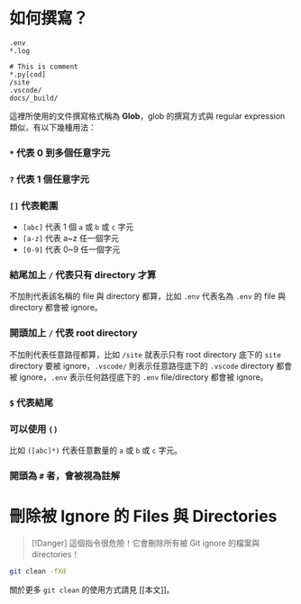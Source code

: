 # 如何撰寫？

```plaintext
.env
*.log

# This is comment
*.py[cod]
/site
.vscode/
docs/_build/
```

這裡所使用的文件撰寫格式稱為 **Glob**，glob 的撰寫方式與 regular expression 類似，有以下幾種用法：

### `*` 代表 0 到多個任意字元

### `?` 代表 1 個任意字元

### `[]` 代表範圍

- `[abc]` 代表 1 個 `a` 或 `b` 或 `c` 字元
- `[a-z]` 代表 a~z 任一個字元
- `[0-9]` 代表 0~9 任一個字元

### 結尾加上 `/` 代表只有 directory 才算

不加則代表該名稱的 file 與 directory 都算，比如 `.env` 代表名為 `.env` 的 file 與 directory 都會被 ignore。

### 開頭加上 `/` 代表 root directory

不加則代表任意路徑都算，比如 `/site` 就表示只有 root directory 底下的 `site` directory 要被 ignore，`.vscode/` 則表示任意路徑底下的 `.vscode` directory 都會被 ignore，`.env` 表示任何路徑底下的 `.env` file/directory 都會被 ignore。

### `$` 代表結尾

### 可以使用 `()`

比如 `([abc]*)` 代表任意數量的 `a` 或 `b` 或 `c` 字元。

### 開頭為 `#` 者，會被視為註解

# 刪除被 Ignore 的 Files 與 Directories

>[!Danger]
>這個指令很危險！它會刪除所有被 Git ignore 的檔案與 directories！

```bash
git clean -fXd
```

關於更多 `git clean` 的使用方式請見 [[本文]]。
